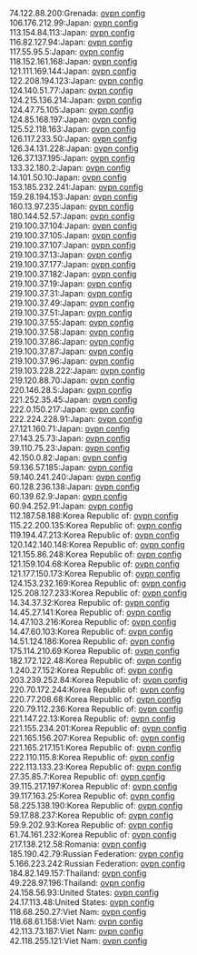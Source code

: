 74.122.88.200:Grenada: [ovpn config](vpn/74_122_88_200.ovpn)  
106.176.212.99:Japan: [ovpn config](vpn/106_176_212_99.ovpn)  
113.154.84.113:Japan: [ovpn config](vpn/113_154_84_113.ovpn)  
116.82.127.94:Japan: [ovpn config](vpn/116_82_127_94.ovpn)  
117.55.95.5:Japan: [ovpn config](vpn/117_55_95_5.ovpn)  
118.152.161.168:Japan: [ovpn config](vpn/118_152_161_168.ovpn)  
121.111.169.144:Japan: [ovpn config](vpn/121_111_169_144.ovpn)  
122.208.194.123:Japan: [ovpn config](vpn/122_208_194_123.ovpn)  
124.140.51.77:Japan: [ovpn config](vpn/124_140_51_77.ovpn)  
124.215.136.214:Japan: [ovpn config](vpn/124_215_136_214.ovpn)  
124.47.75.105:Japan: [ovpn config](vpn/124_47_75_105.ovpn)  
124.85.168.197:Japan: [ovpn config](vpn/124_85_168_197.ovpn)  
125.52.118.163:Japan: [ovpn config](vpn/125_52_118_163.ovpn)  
126.117.233.50:Japan: [ovpn config](vpn/126_117_233_50.ovpn)  
126.34.131.228:Japan: [ovpn config](vpn/126_34_131_228.ovpn)  
126.37.137.195:Japan: [ovpn config](vpn/126_37_137_195.ovpn)  
133.32.180.2:Japan: [ovpn config](vpn/133_32_180_2.ovpn)  
14.101.50.10:Japan: [ovpn config](vpn/14_101_50_10.ovpn)  
153.185.232.241:Japan: [ovpn config](vpn/153_185_232_241.ovpn)  
159.28.194.153:Japan: [ovpn config](vpn/159_28_194_153.ovpn)  
160.13.97.235:Japan: [ovpn config](vpn/160_13_97_235.ovpn)  
180.144.52.57:Japan: [ovpn config](vpn/180_144_52_57.ovpn)  
219.100.37.104:Japan: [ovpn config](vpn/219_100_37_104.ovpn)  
219.100.37.105:Japan: [ovpn config](vpn/219_100_37_105.ovpn)  
219.100.37.107:Japan: [ovpn config](vpn/219_100_37_107.ovpn)  
219.100.37.13:Japan: [ovpn config](vpn/219_100_37_13.ovpn)  
219.100.37.177:Japan: [ovpn config](vpn/219_100_37_177.ovpn)  
219.100.37.182:Japan: [ovpn config](vpn/219_100_37_182.ovpn)  
219.100.37.19:Japan: [ovpn config](vpn/219_100_37_19.ovpn)  
219.100.37.31:Japan: [ovpn config](vpn/219_100_37_31.ovpn)  
219.100.37.49:Japan: [ovpn config](vpn/219_100_37_49.ovpn)  
219.100.37.51:Japan: [ovpn config](vpn/219_100_37_51.ovpn)  
219.100.37.55:Japan: [ovpn config](vpn/219_100_37_55.ovpn)  
219.100.37.58:Japan: [ovpn config](vpn/219_100_37_58.ovpn)  
219.100.37.86:Japan: [ovpn config](vpn/219_100_37_86.ovpn)  
219.100.37.87:Japan: [ovpn config](vpn/219_100_37_87.ovpn)  
219.100.37.96:Japan: [ovpn config](vpn/219_100_37_96.ovpn)  
219.103.228.222:Japan: [ovpn config](vpn/219_103_228_222.ovpn)  
219.120.88.70:Japan: [ovpn config](vpn/219_120_88_70.ovpn)  
220.146.28.5:Japan: [ovpn config](vpn/220_146_28_5.ovpn)  
221.252.35.45:Japan: [ovpn config](vpn/221_252_35_45.ovpn)  
222.0.150.217:Japan: [ovpn config](vpn/222_0_150_217.ovpn)  
222.224.228.91:Japan: [ovpn config](vpn/222_224_228_91.ovpn)  
27.121.160.71:Japan: [ovpn config](vpn/27_121_160_71.ovpn)  
27.143.25.73:Japan: [ovpn config](vpn/27_143_25_73.ovpn)  
39.110.75.23:Japan: [ovpn config](vpn/39_110_75_23.ovpn)  
42.150.0.82:Japan: [ovpn config](vpn/42_150_0_82.ovpn)  
59.136.57.185:Japan: [ovpn config](vpn/59_136_57_185.ovpn)  
59.140.241.240:Japan: [ovpn config](vpn/59_140_241_240.ovpn)  
60.128.236.138:Japan: [ovpn config](vpn/60_128_236_138.ovpn)  
60.139.62.9:Japan: [ovpn config](vpn/60_139_62_9.ovpn)  
60.94.252.91:Japan: [ovpn config](vpn/60_94_252_91.ovpn)  
112.187.58.188:Korea Republic of: [ovpn config](vpn/112_187_58_188.ovpn)  
115.22.200.135:Korea Republic of: [ovpn config](vpn/115_22_200_135.ovpn)  
119.194.47.213:Korea Republic of: [ovpn config](vpn/119_194_47_213.ovpn)  
120.142.140.148:Korea Republic of: [ovpn config](vpn/120_142_140_148.ovpn)  
121.155.86.248:Korea Republic of: [ovpn config](vpn/121_155_86_248.ovpn)  
121.159.104.68:Korea Republic of: [ovpn config](vpn/121_159_104_68.ovpn)  
121.177.150.173:Korea Republic of: [ovpn config](vpn/121_177_150_173.ovpn)  
124.153.232.169:Korea Republic of: [ovpn config](vpn/124_153_232_169.ovpn)  
125.208.127.233:Korea Republic of: [ovpn config](vpn/125_208_127_233.ovpn)  
14.34.37.32:Korea Republic of: [ovpn config](vpn/14_34_37_32.ovpn)  
14.45.27.141:Korea Republic of: [ovpn config](vpn/14_45_27_141.ovpn)  
14.47.103.216:Korea Republic of: [ovpn config](vpn/14_47_103_216.ovpn)  
14.47.60.103:Korea Republic of: [ovpn config](vpn/14_47_60_103.ovpn)  
14.51.124.186:Korea Republic of: [ovpn config](vpn/14_51_124_186.ovpn)  
175.114.210.69:Korea Republic of: [ovpn config](vpn/175_114_210_69.ovpn)  
182.172.122.48:Korea Republic of: [ovpn config](vpn/182_172_122_48.ovpn)  
1.240.27.152:Korea Republic of: [ovpn config](vpn/1_240_27_152.ovpn)  
203.239.252.84:Korea Republic of: [ovpn config](vpn/203_239_252_84.ovpn)  
220.70.172.244:Korea Republic of: [ovpn config](vpn/220_70_172_244.ovpn)  
220.77.208.68:Korea Republic of: [ovpn config](vpn/220_77_208_68.ovpn)  
220.79.112.236:Korea Republic of: [ovpn config](vpn/220_79_112_236.ovpn)  
221.147.22.13:Korea Republic of: [ovpn config](vpn/221_147_22_13.ovpn)  
221.155.234.201:Korea Republic of: [ovpn config](vpn/221_155_234_201.ovpn)  
221.165.156.207:Korea Republic of: [ovpn config](vpn/221_165_156_207.ovpn)  
221.165.217.151:Korea Republic of: [ovpn config](vpn/221_165_217_151.ovpn)  
222.110.115.8:Korea Republic of: [ovpn config](vpn/222_110_115_8.ovpn)  
222.113.133.23:Korea Republic of: [ovpn config](vpn/222_113_133_23.ovpn)  
27.35.85.7:Korea Republic of: [ovpn config](vpn/27_35_85_7.ovpn)  
39.115.217.197:Korea Republic of: [ovpn config](vpn/39_115_217_197.ovpn)  
39.117.163.25:Korea Republic of: [ovpn config](vpn/39_117_163_25.ovpn)  
58.225.138.190:Korea Republic of: [ovpn config](vpn/58_225_138_190.ovpn)  
59.17.88.237:Korea Republic of: [ovpn config](vpn/59_17_88_237.ovpn)  
59.9.202.93:Korea Republic of: [ovpn config](vpn/59_9_202_93.ovpn)  
61.74.161.232:Korea Republic of: [ovpn config](vpn/61_74_161_232.ovpn)  
217.138.212.58:Romania: [ovpn config](vpn/217_138_212_58.ovpn)  
185.190.42.79:Russian Federation: [ovpn config](vpn/185_190_42_79.ovpn)  
5.166.223.242:Russian Federation: [ovpn config](vpn/5_166_223_242.ovpn)  
184.82.149.157:Thailand: [ovpn config](vpn/184_82_149_157.ovpn)  
49.228.97.196:Thailand: [ovpn config](vpn/49_228_97_196.ovpn)  
24.158.56.93:United States: [ovpn config](vpn/24_158_56_93.ovpn)  
24.17.113.48:United States: [ovpn config](vpn/24_17_113_48.ovpn)  
118.68.250.27:Viet Nam: [ovpn config](vpn/118_68_250_27.ovpn)  
118.68.61.158:Viet Nam: [ovpn config](vpn/118_68_61_158.ovpn)  
42.113.73.187:Viet Nam: [ovpn config](vpn/42_113_73_187.ovpn)  
42.118.255.121:Viet Nam: [ovpn config](vpn/42_118_255_121.ovpn)  
